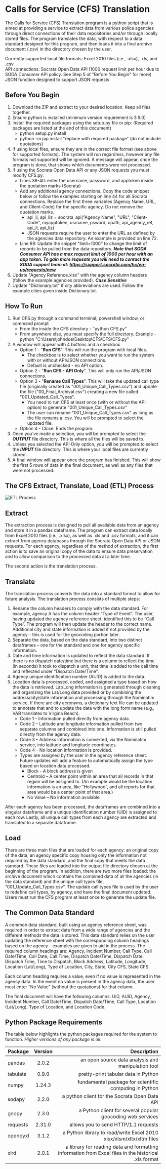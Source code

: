 # Calls for Service (CFS) Translation

The Calls for Service (CFS) Translation program is a python script that is aimed at providing a service to extract data from various police agencies through direct connections of their data repositories and/or through locally stored files. The program translates the data, with respect to a data standard designed for this program, and then loads it into a final archive document (.csv) in the directory chosen by the user.

Currently supported local file formats: Excel 2010 files (i.e., .xlsx), .xls, and .csv <br>
API connections: Socrata Open Data API (1000 request limit per hour due to SODA Consumer API policy. See Step 5 of "Before You Begin" for more)<br>
JSON function designed to support JSON requests <br>

## Before You Begin
1. Download the ZIP and extract to your desired location. Keep all files together.
2. Ensure python is installed (minimum version requirement is 3.9.0)
3. Install the required packages using the setup.py file or pip: (Required packages are listed at the end of this document)
   - python setup.py install
   - python -m pip install "replace with required package" (do not include quotations)
4. If using local files, ensure they are in the correct file format (see above for supported formats). The system will run regardless, however any file formats not supported will be ignored. A message will appear, once the program is done, that shows which documents were not processed.
5. If using the Socrata Open Data API or any JSON requests you must modify CFS.py:
   - Lines 38-40: enter the username, password, and apptoken inside the quotation marks (Socrata)
   - Add any additional agency connections. Copy the code snippet below or follow the examples starting on line 44 for all Socrata connections. Replace the first three variables (Agency Name, URL, and Client-Code) for the specific agency. Do not remove the quotation marks. 
     - api_li, api_liz = socrata_api("Agency Name", "URL", "Client-Code", myapptoken, usrname,
                                  psword, opath, api_agency_ref, api_li, api_liz)
     - JSON requests require the user to enter the URL as defined by the agencies data repository. An example is provided on line 72.
   - Line 99: Update the snippet "limit=1000" to change the limit of records to be pulled from the data repository. ***Note that SODA Consumer API has a max request limit of 1000 per hour with an app token. To gain more requests you will need to contact the SODA support team at: https://support.socrata.com/hc/en-us/requests/new***  
6. Update "Agency Reference.xlsx" with the agency column headers (follow the example agencies provided). ***Case Sensitive***
7. Update "Dictionary.txt" if city abbreviations are used. Follow the example cities given inside Dictionary.txt.

## How To Run
1. Run CFS.py through a command terminal, powershell window, or command prompt
   - From the inside the CFS directory - "python CFS.py"
   - From anywhere else, you must specify the full directory. Example - python "C:\Users\johndoe\Desktop\CFS\CFS\CFS.py"
2. A window will appear with 4 buttons and a checkbox
   - Option 1 - "**Run CFS**". This will run the program with local files. 
     - The checkbox is to select whether you want to run the system with or without API/JSON connections.
     - Default is unchecked - no API option.
   - Option 2 - "**Run CFS - API Only**". This will only run the API/JSON connections.
   - Option 3 - "**Rename Call Types**". This will take the updated call type file (originally created as "001_Unique_Call_Types.csv") and update the file ("00_Final_Archival.csv") creating a new file called "001_Updated_Call_Types".
     - You need to run CFS at least once (with or without the API option) to generate "001_Unique_Call_Types.csv"
     - The user can rename "001_Unique_Call_Types.csv" as long as the file remains a .csv. You will be prompted to select the updated file.
   - Option 4 - Close. Ends the program.
3. Once you've made a selection, you will be prompted to select the ***OUTPUT*** file directory. This is where all the files will be saved to.
4. Unless you selected the API Only option, you will be prompted to select the ***INPUT*** file directory. This is where your local files are currently stored.
5. A final window will appear once the program has finished. This will show the first 5 rows of data in the final document, as well as any files that were not processed.

## The CFS Extract, Translate, Load (ETL) Process
![ETL Process](CFS%20-%20ETL.gif)


## Extract
The extraction process is designed to pull all available data from an agency and store it in a pandas dataframe. The program can extract data locally from Excel 2010 files (i.e., .xlsx), as well as .xls and .csv formats, and it can extract from agency databases through the Socrata Open Data API or JSON requests. 
For each agency, regardless of the method of extraction, the first action is to save an original copy of the data to ensure data preservation and to allow comparison to the processed data at a later time.

The second action is the translation process.

## Translate
The translation process converts the data into a standard format to allow for future analysis. The translation process consists of multiple steps:

1. Rename the column headers to comply with the data standard. For example, agency A has the column header “Type of Event”. The user, having updated the agency reference sheet, identified this to be “Call Type”. The program will then update the header to the correct name. Additional city and state information is added if not provided by the agency – this is used for the geocoding portion later.
2. Separate the data, based on the data standard, into two distinct dataframes – one for the standard and one for agency specific information.
3. Date and time information is updated to reflect the data standard. If there is no dispatch date/time but there is a column to reflect the time (in seconds) it took to dispatch a unit, that time is added to the call time and reflected under “Dispatch Date/Time”.
4. Agency unique identification number (AUID) is added to the data.
5. Location data is processed, coded, and assigned a type based on how the data is retrieved. Lat/Long information is generated through cleaning and organizing the Lat/Long data provided or by combining the address/city/state information and processing through the Nominatim service. If there are city acronyms, a dictionary text file can be updated to annotate that and to update the data with the long form name (e.g., VAB translates to Virgina Beach).
   - Code 1 - Information pulled directly from agency data.
   - Code 2 – Latitude and longitude information pulled from two separate columns and combined into one. Information is still pulled directly from the agency data. 
   - Code 3 – Address information is converted, via the Nominatim service, into latitude and longitude coordinates.
   - Code 4 – No location information is provided.
   - Types are assigned by the user in the agency reference sheet. Future updates will add a feature to automatically assign the type based on location data processed.
      - Block - A block address is given
      - Centroid – A center point within an area that all records in that region will be assigned to. (An example would be the location information is an area, like “Hollywood”, and all reports for that area would be a center point of that area.)
      - No Value – No information available

After each agency has been processed, the dataframes are combined into a singular dataframe and a unique identification number (UID) is assigned to each row. Lastly, all unique call types from each agency are extracted and translated to a separate dataframe.

## Load
There are three main files that are loaded for each agency: an original copy of the data, an agency specific copy housing only the information not required by the data standard, and the final copy that meets the data standard. These files are loaded into the output file directory chosen at the beginning of the program. In addition, there are two more files loaded: the archive document which contains the combined data of all the agencies (in the data standard) and the unique call types file, “001_Update_Call_Types.csv”. The update call types file is used by the user to redefine call types, by agency, and have the final document updated. Users must run the CFS program at least once to generate the update file.

## The Common Data Standard
A common data standard, built using an agency reference sheet, was required in order to extract data from a wide range of agencies and the different methods the data is stored. This data standard relies on the user updating the reference sheet with the corresponding column headings based on the agency – examples are given to aid in the process. The required column headings are: Agency, Incident Number, Call Type, Call Date/Time, Call Date, Call Time, Dispatch Date/Time, Dispatch Date, Dispatch Time, Time to Dispatch, Block Address, Latitude, Longitude, Location (Lat/Long), Type of Location, City, State, City CFS, State CFS.

Each column heading requires a value, even if no value is represented in the agency data. In the event no value is present in the agency data, the user must enter “No Value” (without the quotations) for that column.

The final document will have the following columns: UID, AUID, Agency, Incident Number, Call Date/Time, Dispatch Date/Time, Call Type, Location (Lat/Long), Type of Location, and Location Code.

## Python Package Requirements
The table below highlights the python packages required for the system to function. *Higher versions of any package is ok.* <br>

| Package  | Version |                                                                                                  Description |
|----------|:-------:|-------------------------------------------------------------------------------------------------------------:|
| pandas   |  2.0.2  |                                                           an open source data analysis and manipulation tool |
| tabulate |  0.9.0  |                                                                          pretty-print tabular data in Python |
| numpy    | 1.24.3  |                                                       fundamental package for scientific computing in Python |
| sodapy   |  2.2.0  |                                                                a python client for the Socrata Open Data API |
| geopy    |  2.3.0  |                                                   a Python client for several popular geocoding web services |
| requests | 2.31.0  |                                                                         allows you to send HTTP/1.1 requests |
| openpyxl |  3.1.2  |                                          a Python library to read/write Excel 2010 xlsx/xlsm/xltx/xltm files |
| xlrd     |  2.0.1  |         a library for reading data and formatting information from Excel files in the historical .xls format |


